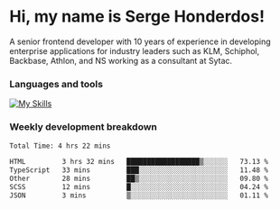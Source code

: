 # Hi, my name is Serge Honderdos!

A senior frontend developer with 10 years of experience in developing enterprise applications for industry leaders such as KLM, Schiphol, Backbase, Athlon, and NS working as a consultant at Sytac.

### Languages and tools
[![My Skills](https://skillicons.dev/icons?i=js,ts,angular,react,vue,nodejs,sqlite,postgres,mongodb,git,azure)](#)

### Weekly development breakdown
<!--START_SECTION:waka-->

```txt
Total Time: 4 hrs 22 mins

HTML         3 hrs 32 mins   ██████████████████▒░░░░░░   73.13 %
TypeScript   33 mins         ███░░░░░░░░░░░░░░░░░░░░░░   11.48 %
Other        28 mins         ██▒░░░░░░░░░░░░░░░░░░░░░░   09.80 %
SCSS         12 mins         █░░░░░░░░░░░░░░░░░░░░░░░░   04.24 %
JSON         3 mins          ▒░░░░░░░░░░░░░░░░░░░░░░░░   01.11 %
```

<!--END_SECTION:waka-->
